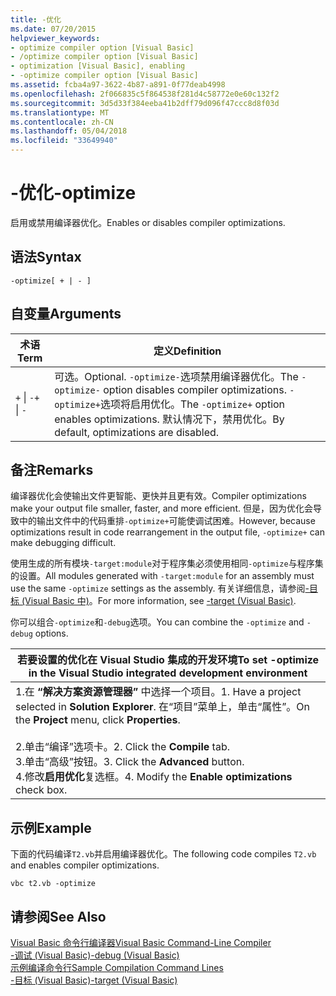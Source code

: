 ```yaml
---
title: -优化
ms.date: 07/20/2015
helpviewer_keywords:
- optimize compiler option [Visual Basic]
- /optimize compiler option [Visual Basic]
- optimization [Visual Basic], enabling
- -optimize compiler option [Visual Basic]
ms.assetid: fcba4a97-3622-4b87-a891-0f77deab4998
ms.openlocfilehash: 2f066835c5f864538f281d4c58772e0e60c132f2
ms.sourcegitcommit: 3d5d33f384eeba41b2dff79d096f47ccc8d8f03d
ms.translationtype: MT
ms.contentlocale: zh-CN
ms.lasthandoff: 05/04/2018
ms.locfileid: "33649940"
---
```

# <a name="-optimize"></a><span data-ttu-id="d0a42-102">-优化</span><span class="sxs-lookup"><span data-stu-id="d0a42-102">-optimize</span></span>
<span data-ttu-id="d0a42-103">启用或禁用编译器优化。</span><span class="sxs-lookup"><span data-stu-id="d0a42-103">Enables or disables compiler optimizations.</span></span>  
  
## <a name="syntax"></a><span data-ttu-id="d0a42-104">语法</span><span class="sxs-lookup"><span data-stu-id="d0a42-104">Syntax</span></span>  
  
```  
-optimize[ + | - ]  
```  
  
## <a name="arguments"></a><span data-ttu-id="d0a42-105">自变量</span><span class="sxs-lookup"><span data-stu-id="d0a42-105">Arguments</span></span>  
  
|<span data-ttu-id="d0a42-106">术语</span><span class="sxs-lookup"><span data-stu-id="d0a42-106">Term</span></span>|<span data-ttu-id="d0a42-107">定义</span><span class="sxs-lookup"><span data-stu-id="d0a42-107">Definition</span></span>|  
|---|---|  
|<span data-ttu-id="d0a42-108">`+` &#124; `-`</span><span class="sxs-lookup"><span data-stu-id="d0a42-108">`+` &#124; `-`</span></span>|<span data-ttu-id="d0a42-109">可选。</span><span class="sxs-lookup"><span data-stu-id="d0a42-109">Optional.</span></span> <span data-ttu-id="d0a42-110">`-optimize-`选项禁用编译器优化。</span><span class="sxs-lookup"><span data-stu-id="d0a42-110">The `-optimize-` option disables compiler optimizations.</span></span> <span data-ttu-id="d0a42-111">`-optimize+`选项将启用优化。</span><span class="sxs-lookup"><span data-stu-id="d0a42-111">The `-optimize+` option enables optimizations.</span></span> <span data-ttu-id="d0a42-112">默认情况下，禁用优化。</span><span class="sxs-lookup"><span data-stu-id="d0a42-112">By default, optimizations are disabled.</span></span>|  
  
## <a name="remarks"></a><span data-ttu-id="d0a42-113">备注</span><span class="sxs-lookup"><span data-stu-id="d0a42-113">Remarks</span></span>  
 <span data-ttu-id="d0a42-114">编译器优化会使输出文件更智能、更快并且更有效。</span><span class="sxs-lookup"><span data-stu-id="d0a42-114">Compiler optimizations make your output file smaller, faster, and more efficient.</span></span> <span data-ttu-id="d0a42-115">但是，因为优化会导致中的输出文件中的代码重排`-optimize+`可能使调试困难。</span><span class="sxs-lookup"><span data-stu-id="d0a42-115">However, because optimizations result in code rearrangement in the output file, `-optimize+` can make debugging difficult.</span></span>  
  
 <span data-ttu-id="d0a42-116">使用生成的所有模块`-target:module`对于程序集必须使用相同`-optimize`与程序集的设置。</span><span class="sxs-lookup"><span data-stu-id="d0a42-116">All modules generated with `-target:module` for an assembly must use the same `-optimize` settings as the assembly.</span></span> <span data-ttu-id="d0a42-117">有关详细信息，请参阅[-目标 (Visual Basic 中)](../../../visual-basic/reference/command-line-compiler/target.md)。</span><span class="sxs-lookup"><span data-stu-id="d0a42-117">For more information, see [-target (Visual Basic)](../../../visual-basic/reference/command-line-compiler/target.md).</span></span>  
  
 <span data-ttu-id="d0a42-118">你可以组合`-optimize`和`-debug`选项。</span><span class="sxs-lookup"><span data-stu-id="d0a42-118">You can combine the `-optimize` and `-debug` options.</span></span>  
  
|<span data-ttu-id="d0a42-119">若要设置的优化在 Visual Studio 集成的开发环境</span><span class="sxs-lookup"><span data-stu-id="d0a42-119">To set -optimize in the Visual Studio integrated development environment</span></span>|  
|---|  
|<span data-ttu-id="d0a42-120">1.在 **“解决方案资源管理器”** 中选择一个项目。</span><span class="sxs-lookup"><span data-stu-id="d0a42-120">1.  Have a project selected in **Solution Explorer**.</span></span> <span data-ttu-id="d0a42-121">在“项目”菜单上，单击“属性”。</span><span class="sxs-lookup"><span data-stu-id="d0a42-121">On the **Project** menu, click **Properties**.</span></span><br />     <br /><span data-ttu-id="d0a42-122">2.单击“编译”选项卡。</span><span class="sxs-lookup"><span data-stu-id="d0a42-122">2.  Click the **Compile** tab.</span></span><br /><span data-ttu-id="d0a42-123">3.单击“高级”按钮。</span><span class="sxs-lookup"><span data-stu-id="d0a42-123">3.  Click the **Advanced** button.</span></span><br /><span data-ttu-id="d0a42-124">4.修改**启用优化**复选框。</span><span class="sxs-lookup"><span data-stu-id="d0a42-124">4.  Modify the **Enable optimizations** check box.</span></span>|  
  
## <a name="example"></a><span data-ttu-id="d0a42-125">示例</span><span class="sxs-lookup"><span data-stu-id="d0a42-125">Example</span></span>  
 <span data-ttu-id="d0a42-126">下面的代码编译`T2.vb`并启用编译器优化。</span><span class="sxs-lookup"><span data-stu-id="d0a42-126">The following code compiles `T2.vb` and enables compiler optimizations.</span></span>  
  
```console
vbc t2.vb -optimize  
```  
  
## <a name="see-also"></a><span data-ttu-id="d0a42-127">请参阅</span><span class="sxs-lookup"><span data-stu-id="d0a42-127">See Also</span></span>  
 [<span data-ttu-id="d0a42-128">Visual Basic 命令行编译器</span><span class="sxs-lookup"><span data-stu-id="d0a42-128">Visual Basic Command-Line Compiler</span></span>](../../../visual-basic/reference/command-line-compiler/index.md)  
 [<span data-ttu-id="d0a42-129">-调试 (Visual Basic)</span><span class="sxs-lookup"><span data-stu-id="d0a42-129">-debug (Visual Basic)</span></span>](../../../visual-basic/reference/command-line-compiler/debug.md)  
 [<span data-ttu-id="d0a42-130">示例编译命令行</span><span class="sxs-lookup"><span data-stu-id="d0a42-130">Sample Compilation Command Lines</span></span>](../../../visual-basic/reference/command-line-compiler/sample-compilation-command-lines.md)  
 [<span data-ttu-id="d0a42-131">-目标 (Visual Basic)</span><span class="sxs-lookup"><span data-stu-id="d0a42-131">-target (Visual Basic)</span></span>](../../../visual-basic/reference/command-line-compiler/target.md)
